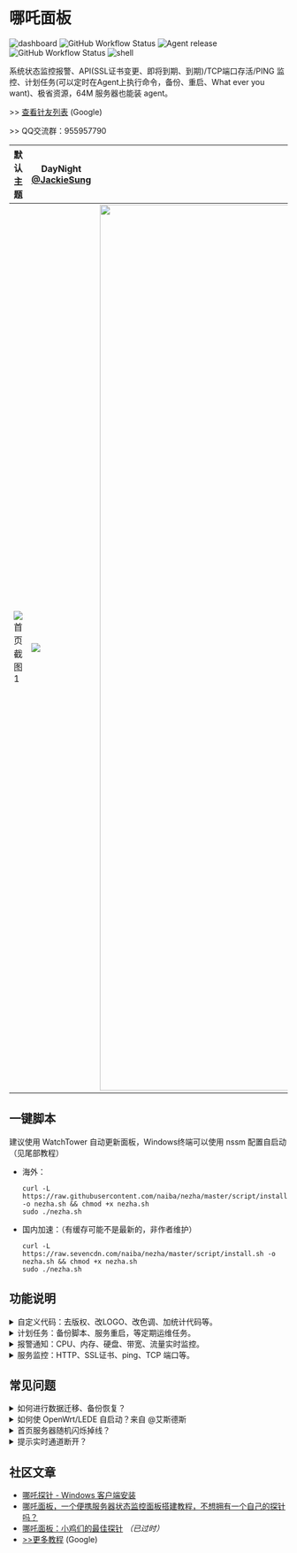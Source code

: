 # 哪吒面板

![dashboard](https://img.shields.io/badge/管理面板-v0.4.4-brightgreen?style=for-the-badge&logo=github) ![GitHub Workflow Status](https://img.shields.io/github/workflow/status/naiba/nezha/Dashboard%20image?label=%E9%9D%A2%E6%9D%BF%E6%9E%84%E5%BB%BA&logo=github&style=for-the-badge) ![Agent release](https://img.shields.io/github/v/release/naiba/nezha?color=brightgreen&label=Agent&style=for-the-badge&logo=github) ![GitHub Workflow Status](https://img.shields.io/github/workflow/status/naiba/nezha/Agent%20release?label=Agent%20%E6%9E%84%E5%BB%BA&logo=github&style=for-the-badge) ![shell](https://img.shields.io/badge/安装脚本-v0.4.0-brightgreen?style=for-the-badge&logo=linux)

系统状态监控报警、API(SSL证书变更、即将到期、到期)/TCP端口存活/PING 监控、计划任务(可以定时在Agent上执行命令，备份、重启、What ever you want)、极省资源，64M 服务器也能装 agent。

\>> [查看针友列表](https://www.google.com/search?q=%22powered+by+%E5%93%AA%E5%90%92%E9%9D%A2%E6%9D%BF%22&filter=0) (Google)

\>> QQ交流群：955957790

|   默认主题   | DayNight [@JackieSung](https://github.com/JackieSung4ev) |  hotaru [@CokeMine](https://github.com/CokeMine)   |
| ---- | ---- | ---- |
|   ![首页截图1](https://s3.ax1x.com/2020/12/07/DvTCwD.jpg)   | <img src="https://s3.ax1x.com/2021/01/20/sfJv2q.jpg"/> | <img src="https://s3.ax1x.com/2020/12/09/rPF4xJ.png" width="1600px" /> |

## 一键脚本

建议使用 WatchTower 自动更新面板，Windows终端可以使用 nssm 配置自启动（见尾部教程）

- 海外：

    ```shell
    curl -L https://raw.githubusercontent.com/naiba/nezha/master/script/install.sh -o nezha.sh && chmod +x nezha.sh
    sudo ./nezha.sh
    ```

- 国内加速：（有缓存可能不是最新的，非作者维护）

    ```shell
    curl -L https://raw.sevencdn.com/naiba/nezha/master/script/install.sh -o nezha.sh && chmod +x nezha.sh
    sudo ./nezha.sh
    ```

## 功能说明

<details>
  <summary>自定义代码：去版权、改LOGO、改色调、加统计代码等。</summary>

- 默认主题更改进度条颜色示例

    ```
    <style>
    .ui.fine.progress> .bar {
        background-color: pink !important;
    }
    </style>
    ```
- 默认主题修改LOGO、移除版权示例（来自 [@iLay1678](https://github.com/iLay1678)，欢迎PR）

    ```
   <style>
    .right.menu>a{
    visibility: hidden;
    }
    .footer .is-size-7{
    visibility: hidden;
    }
    .item img{
    visibility: hidden;
    }
    </style>
    <script>
    window.onload = function(){
    var avatar=document.querySelector(".item img")
    var footer=document.querySelector("div.is-size-7")
    footer.innerHTML="Powered by 你的名字"
    footer.style.visibility="visible"
    avatar.src="你的方形logo地址"
    avatar.style.visibility="visible"
    }
    </script>
   ```

- hotaru 主题更改背景图片示例

    ```
    <style>
    .hotaru-cover {
        background: url(https://s3.ax1x.com/2020/12/08/DzHv6A.jpg) center;
    }
    </style>
    ```
</details>

<details>
    <summary>计划任务：备份脚本、服务重启，等定期运维任务。</summary>

使用此功能可以定期结合 restic、rclone 给服务器备份，或者定期某项重启服务来重置网络连接。
</details>

<details>
    <summary>报警通知：CPU、内存、硬盘、带宽、流量实时监控。</summary>

#### 灵活通知方式

`#NEZHA#` 是面板消息占位符，面板触发通知时会自动替换占位符到实际消息

Body 内容是`JSON` 格式的：**当请求类型为FORM时**，值为 `key:value` 的形式，`value` 里面可放置占位符，通知时会自动替换。**当请求类型为JSON时** 只会简进行字符串替换后直接提交到`URL`。

URL 里面也可放置占位符，请求时会进行简单的字符串替换。

参考下方的示例，非常灵活。

1. 添加通知方式

    - server酱示例
      - 名称：server酱
      - URL：https://sc.ftqq.com/SCUrandomkeys.send?text=#NEZHA#
      - 请求方式: GET
      - 请求类型: 默认
      - Body: 空
      
    - wxpusher示例，需要关注你的应用
      - 名称: wxpusher
      - URL：http://wxpusher.zjiecode.com/api/send/message
      - 请求方式: POST
      - 请求类型: JSON
      - Body: `{"appToken":"你的appToken","topicIds":[],"content":"#NEZHA#","contentType":"1","uids":["你的uid"]}`

    - telegram示例 [@haitau](https://github.com/haitau) 贡献
      - 名称：telegram机器人消息通知
      - URL：https://api.telegram.org/botXXXXXX/sendMessage?chat_id=YYYYYY&text=#NEZHA#
      - 请求方式: GET
      - 请求类型: 默认
      - Body: 空
      - URL参数获取说明：botXXXXXX 中的 XXXXXX 是在 telegram中关注官方 @Botfather ，输入/newbot ，创建新的机器人（bot）时，会提供的 token（在提示Use this token to access the HTTP API:后面一行）这里 'bot' 三个字母不可少。创建 bot 后，需要先在 telegram中与BOT进行对话（随便发个消息），然后才可用 API发送消息。YYYYYY 是 telegram 用户的数字 ID。与机器人@userinfobot 对话可获得。

2. 添加一个离线报警

    - 名称：离线通知
    - 规则：`[{"Type":"offline","Min":0,"Max":0,"Duration":10}]`
    - 启用：√

3. 添加一个监控 CPU 持续 10s 超过 50% **且** 内存持续 20s 占用低于 20% 的报警

    - 名称：CPU+内存
    - 规则：`[{"Type":"cpu","Min":0,"Max":50,"Duration":10},{"Type":"memory","Min":20,"Max":0,"Duration":20}]`
    - 启用：√

#### 报警规则说明

- Type
  - cpu、memory、swap、disk：Min/Max 数值为占用百分比
  - net_in_speed(入站网速)、net_out_speed(出站网速)、net_all_speed(双向网速)、transfer_in(入站流量)、transfer_out(出站流量)、transfer_all(双向流量)：Min/Max 数值为字节（1kb=1024，1mb = 1024*1024）
  - offline：不支持 Min/Max 参数
- Duration：持续秒数，监控比较简陋，取持续时间内的 70 采样结果
- Ignore: `{"1": true, "2":false}` 忽略此规则的服务器ID列表
</details>

<details>
    <summary>服务监控：HTTP、SSL证书、ping、TCP 端口等。</summary>

进入 `/monitor` 页面点击新建监控即可，表单下面有相关说明。
</details>

## 常见问题

<details>
    <summary>如何进行数据迁移、备份恢复？</summary>

数据储存在 `/opt/nezha` 文件夹中，迁移数据时打包这个文件夹，到新环境解压。然后执行一键脚本安装即可
</details>

<details>
    <summary>如何使 OpenWrt/LEDE 自启动？来自 @艾斯德斯</summary>

首先在 release 下载对应的二进制解压后放置到 `/root/nezha-agent`，然后 `chmod +x /root/nezha-agent` 赋予执行权限，然后创建 `/etc/init.d/nezha-agent`：

```
#!/bin/sh /etc/rc.common

START=99
USE_PROCD=1

start_service() {
	procd_open_instance
	procd_set_param command /root/nezha-agent -i xxx -p 111 -d
	procd_set_param respawn
	procd_close_instance
}

stop_service() {
    killall nezha-agent
}

restart() {
	stop
	sleep 2
	start
}
```

赋予执行权限 `chmod +x /etc/init.d/nezha-agnt` 然后启动服务 `/etc/init.d/nezha-agent enable && /etc/init.d/nezha-agent start`
</details>

<details>
    <summary>首页服务器随机闪烁掉线？</summary>

执行 `ntpdate 0.pool.ntp.org` 同步一下面板部署所在的服务器的时间，ref: [How do I use pool.ntp.org?](https://www.ntppool.org/en/use.html)
</details>

<details>
    <summary>提示实时通道断开？</summary>

### 启用 HTTPS

使用宝塔反代或者上CDN，建议 Agent配置 跟 访问管理面板 使用不同的域名，这样管理面板使用的域名可以直接套CDN，Agent配置的域名是解析管理面板IP使用的，也方便后面管理面板迁移（如果你使用IP，后面IP更换了，需要修改每个agent，就麻烦了）

### 实时通道断开(WebSocket反代)

使用反向代理时需要针对 `/ws` 路径的 WebSocket 进行特别配置以支持实时更新服务器状态。

- Nginx(宝塔)：在你的 nginx 配置文件中加入以下代码

    ```nginx
    server{

        #server_name blablabla...

        location /ws {
            proxy_pass http://ip:站点访问端口;
            proxy_http_version 1.1;
            proxy_set_header Upgrade $http_upgrade;
            proxy_set_header Connection "Upgrade";
            proxy_set_header Host $host;
        }

        #其他的 location blablabla...
    }
    ```

- CaddyServer v1（v2无需特别配置）

    ```Caddyfile
    proxy /ws http://ip:8008 {
        websocket
    }
    ```
</details>

## 社区文章

- [哪吒探针 - Windows 客户端安装](https://nyko.me/2020/12/13/nezha-windows-client.html)
- [哪吒面板，一个便携服务器状态监控面板搭建教程，不想拥有一个自己的探针吗？](https://haoduck.com/644.html)
- [哪吒面板：小鸡们的最佳探针](https://www.zhujizixun.com/2843.html) *（已过时）*
- [>>更多教程](https://www.google.com/search?q=%22%E5%93%AA%E5%90%92%E9%9D%A2%E6%9D%BF%22+%22%E6%95%99%E7%A8%8B%22) (Google)
